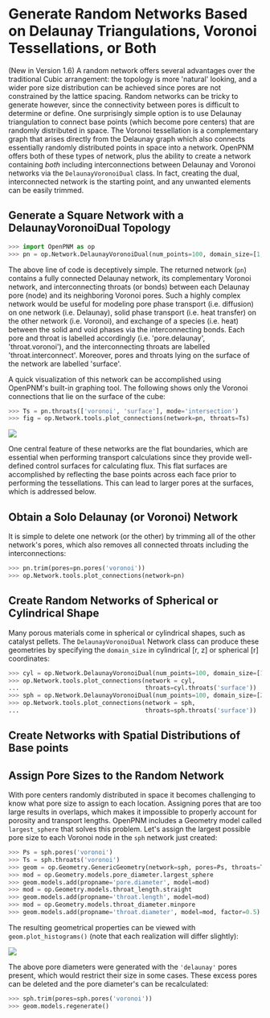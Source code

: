# Generate Random Networks Based on Delaunay Triangulations,  Voronoi Tessellations, or Both

(New in Version 1.6)  A random network offers several advantages over the traditional Cubic arrangement: the topology is more 'natural' looking, and a wider pore size distribution can be achieved since pores are not constrained by the lattice spacing.  Random networks can be tricky to generate however, since the connectivity between pores is difficult to determine or define.  One surprisingly simple option is to use Delaunay triangulation to connect base points (which become pore centers) that are randomly distributed in space.  The Voronoi tessellation is a complementary graph that arises directly from the Delaunay graph which also connects essentially randomly distributed points in space into a network.  OpenPNM offers both of these types of network, plus the ability to create a network containing *both* including interconnections between Delaunay and Voronoi networks via the ```DelaunayVoronoiDual``` class.  In fact, creating the dual, interconnected network is the starting point, and any unwanted elements can be easily trimmed.

## Generate a Square Network with a DelaunayVoronoiDual Topology

``` python
>>> import OpenPNM as op
>>> pn = op.Network.DelaunayVoronoiDual(num_points=100, domain_size=[1, 1, 1])

```

The above line of code is deceptively simple.  The returned network (```pn```) contains a fully connected Delaunay network, its complementary Voronoi network, and interconnecting throats (or bonds) between each Delaunay pore (node) and its neighboring Voronoi pores.  Such a highly complex network would be useful for modeling pore phase transport (i.e. diffusion) on one network (i.e. Delaunay), solid phase transport (i.e. heat transfer) on the other network (i.e. Voronoi), and exchange of a species (i.e. heat) between the solid and void phases via the interconnecting bonds.  Each pore and throat is labelled accordingly (i.e. 'pore.delaunay', 'throat.voronoi'), and the interconnecting throats are labelled 'throat.interconnect'.  Moreover, pores and throats lying on the surface of the network are labelled 'surface'.  

A quick visualization of this network can be accomplished using OpenPNM's built-in graphing tool.  The following shows only the Voronoi connections that lie on the surface of the cube:

``` python
>>> Ts = pn.throats(['voronoi', 'surface'], mode='intersection')
>>> fig = op.Network.tools.plot_connections(network=pn, throats=Ts)

```

![](https://i.imgur.com/YDBtnFK.png)

One central feature of these networks are the flat boundaries, which are essential when performing transport calculations since they provide well-defined control surfaces for calculating flux.  This flat surfaces are accomplished by reflecting the base points across each face prior to performing the tessellations.  This can lead to larger pores at the surfaces, which is addressed below.

## Obtain a Solo Delaunay (or Voronoi) Network

It is simple to delete one network (or the other) by trimming all of the other network's pores, which also removes all connected throats including the interconnections:

``` python
>>> pn.trim(pores=pn.pores('voronoi'))
>>> op.Network.tools.plot_connections(network=pn)

```

## Create Random Networks of Spherical or Cylindrical Shape

Many porous materials come in spherical or cylindrical shapes, such as catalyst pellets.  The ```DelaunayVoronoiDual``` Network class can produce these geometries by specifying the ```domain_size``` in cylindrical [r, z] or spherical [r] coordinates:  

``` python
>>> cyl = op.Network.DelaunayVoronoiDual(num_points=100, domain_size=[1, 5])
>>> op.Network.tools.plot_connections(network = cyl,
...                                   throats=cyl.throats('surface'))
>>> sph = op.Network.DelaunayVoronoiDual(num_points=100, domain_size=[2])
>>> op.Network.tools.plot_connections(network = sph,
...                                   throats=sph.throats('surface'))

```

## Create Networks with Spatial Distributions of Base points



## Assign Pore Sizes to the Random Network

With pore centers randomly distributed in space it becomes challenging to know what pore size to assign to each location.  Assigning pores that are too large results in overlaps, which makes it impossible to properly account for porosity and transport lengths.  OpenPNM includes a Geometry model called ```largest_sphere``` that solves this problem.  Let's assign the largest possible pore size to each Voronoi node in the ```sph``` network just created:

``` python
>>> Ps = sph.pores('voronoi')
>>> Ts = sph.throats('voronoi')
>>> geom = op.Geometry.GenericGeometry(network=sph, pores=Ps, throats=Ts)
>>> mod = op.Geometry.models.pore_diameter.largest_sphere
>>> geom.models.add(propname='pore.diameter', model=mod)
>>> mod = op.Geometry.models.throat_length.straight
>>> geom.models.add(propname='throat.length', model=mod)
>>> mod = op.Geometry.models.throat_diameter.minpore
>>> geom.models.add(propname='throat.diameter', model=mod, factor=0.5)
```

The resulting geometrical properties can be viewed with ```geom.plot_histograms()``` (note that each realization will differ slightly):

![](https://i.imgur.com/4XQTWfi.png)

The above pore diameters were generated with the ```'delaunay'``` pores present, which would restrict their size in some cases.  These excess pores can be deleted and the pore diameter's can be recalculated:

``` python
>>> sph.trim(pores=sph.pores('voronoi'))
>>> geom.models.regenerate()

```
